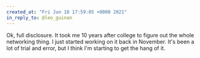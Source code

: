 ```yaml
---
created_at: "Fri Jun 18 17:59:05 +0000 2021"
in_reply_to: @leo_guinan
---
```


Ok, full disclosure. It took me 10 years after college to figure out the whole networking thing. I just started working on it back in November. It's been a lot of trial and error, but I think I'm starting to get the hang of it.